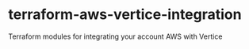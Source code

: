 # terraform-aws-vertice-integration
Terraform modules for integrating your account AWS with Vertice
